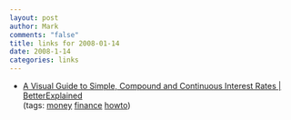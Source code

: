 ```yaml
--- 
layout: post
author: Mark
comments: "false"
title: links for 2008-01-14
date: 2008-1-14
categories: links
---
```

<ul class="delicious">
	<li>
		<div class="delicious-link"><a href="http://betterexplained.com/articles/a-visual-guide-to-simple-compound-and-continuous-interest-rates/">A Visual Guide to Simple, Compound and Continuous Interest Rates | BetterExplained</a></div>
		<div class="delicious-tags">(tags: <a href="http://del.icio.us/zanshin/money">money</a> <a href="http://del.icio.us/zanshin/finance">finance</a> <a href="http://del.icio.us/zanshin/howto">howto</a>)</div>
	</li>
</ul>
